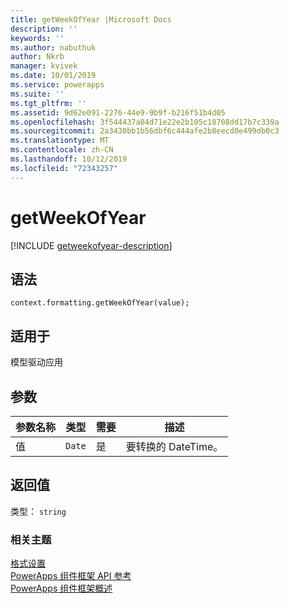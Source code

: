 ```yaml
---
title: getWeekOfYear |Microsoft Docs
description: ''
keywords: ''
ms.author: nabuthuk
author: Nkrb
manager: kvivek
ms.date: 10/01/2019
ms.service: powerapps
ms.suite: ''
ms.tgt_pltfrm: ''
ms.assetid: 9d62e091-2276-44e9-9b9f-b216f51b4d05
ms.openlocfilehash: 3f544437a04d71e22e2b105c18708dd17b7c339a
ms.sourcegitcommit: 2a3430bb1b56dbf6c444afe2b8eecd0e499db0c3
ms.translationtype: MT
ms.contentlocale: zh-CN
ms.lasthandoff: 10/12/2019
ms.locfileid: "72343257"
---
```

# <a name="getweekofyear"></a>getWeekOfYear

[!INCLUDE [getweekofyear-description](includes/getweekofyear-description.md)]

## <a name="syntax"></a>语法

`context.formatting.getWeekOfYear(value);`

## <a name="available-for"></a>适用于 

模型驱动应用

## <a name="parameters"></a>参数

| 参数名称|类型|需要|描述|
| ------------- |----|--------|-----------|
|值|`Date`|是|要转换的 DateTime。|

## <a name="return-value"></a>返回值

类型： `string`

### <a name="related-topics"></a>相关主题

[格式设置](../formatting.md)<br/>
[PowerApps 组件框架 API 参考](../../reference/index.md)<br/>
[PowerApps 组件框架概述](../../overview.md)